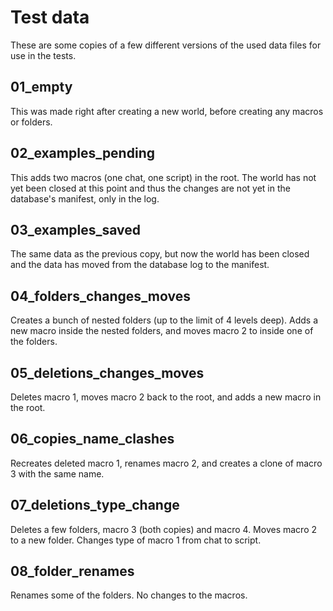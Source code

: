# Test data

These are some copies of a few different versions of the used data files for use in the tests.

## 01_empty

This was made right after creating a new world, before creating any macros or folders.

## 02_examples_pending

This adds two macros (one chat, one script) in the root. The world has not yet been closed at this point and thus the changes are not yet in the database's manifest, only in the log.

## 03_examples_saved

The same data as the previous copy, but now the world has been closed and the data has moved from the database log to the manifest.

## 04_folders_changes_moves

Creates a bunch of nested folders (up to the limit of 4 levels deep). Adds a new macro inside the nested folders, and moves macro 2 to inside one of the folders.

## 05_deletions_changes_moves

Deletes macro 1, moves macro 2 back to the root, and adds a new macro in the root.

## 06_copies_name_clashes

Recreates deleted macro 1, renames macro 2, and creates a clone of macro 3 with the same name.

## 07_deletions_type_change

Deletes a few folders, macro 3 (both copies) and macro 4. Moves macro 2 to a new folder. Changes type of macro 1 from chat to script.

## 08_folder_renames

Renames some of the folders. No changes to the macros.
